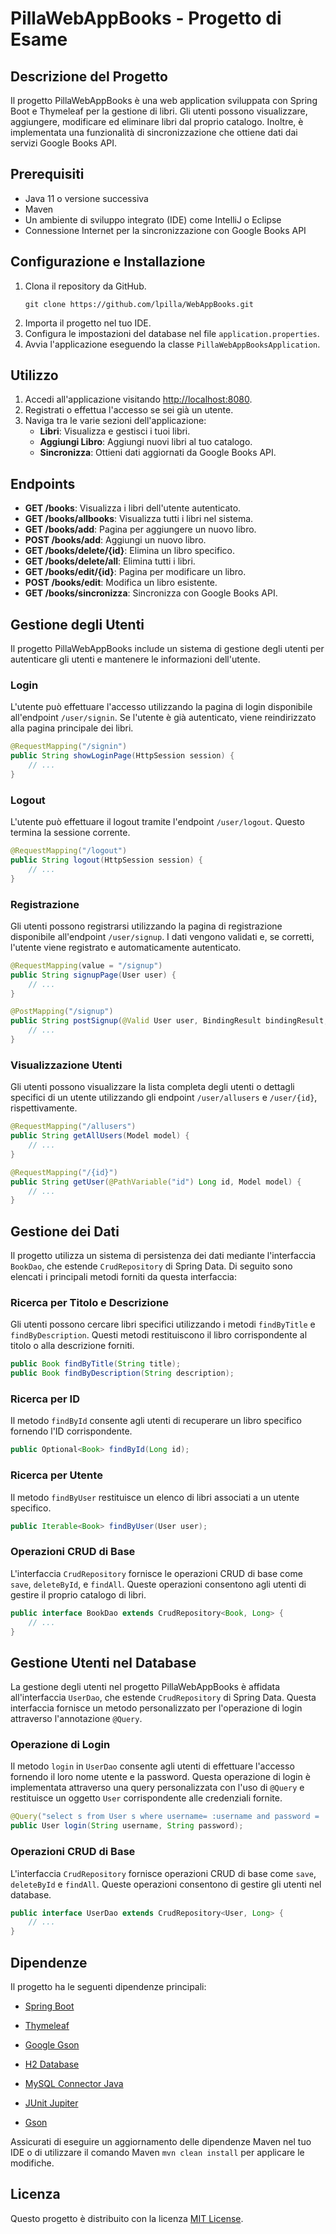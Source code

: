
# PillaWebAppBooks - Progetto di Esame

## Descrizione del Progetto
Il progetto PillaWebAppBooks è una web application sviluppata con Spring Boot e Thymeleaf per la gestione di libri. Gli utenti possono visualizzare, aggiungere, modificare ed eliminare libri dal proprio catalogo. Inoltre, è implementata una funzionalità di sincronizzazione che ottiene dati dai servizi Google Books API.

## Prerequisiti
- Java 11 o versione successiva
- Maven
- Un ambiente di sviluppo integrato (IDE) come IntelliJ o Eclipse
- Connessione Internet per la sincronizzazione con Google Books API

## Configurazione e Installazione
1. Clona il repository da GitHub.
   ```
   git clone https://github.com/lpilla/WebAppBooks.git
   ```
2. Importa il progetto nel tuo IDE.
3. Configura le impostazioni del database nel file `application.properties`.
4. Avvia l'applicazione eseguendo la classe `PillaWebAppBooksApplication`.

## Utilizzo
1. Accedi all'applicazione visitando [http://localhost:8080](http://localhost:8080).
2. Registrati o effettua l'accesso se sei già un utente.
3. Naviga tra le varie sezioni dell'applicazione:
   - **Libri**: Visualizza e gestisci i tuoi libri.
   - **Aggiungi Libro**: Aggiungi nuovi libri al tuo catalogo.
   - **Sincronizza**: Ottieni dati aggiornati da Google Books API.

## Endpoints

- **GET /books**: Visualizza i libri dell'utente autenticato.
- **GET /books/allbooks**: Visualizza tutti i libri nel sistema.
- **GET /books/add**: Pagina per aggiungere un nuovo libro.
- **POST /books/add**: Aggiungi un nuovo libro.
- **GET /books/delete/{id}**: Elimina un libro specifico.
- **GET /books/delete/all**: Elimina tutti i libri.
- **GET /books/edit/{id}**: Pagina per modificare un libro.
- **POST /books/edit**: Modifica un libro esistente.
- **GET /books/sincronizza**: Sincronizza con Google Books API.

## Gestione degli Utenti

Il progetto PillaWebAppBooks include un sistema di gestione degli utenti per autenticare gli utenti e mantenere le informazioni dell'utente.

### Login
L'utente può effettuare l'accesso utilizzando la pagina di login disponibile all'endpoint `/user/signin`. Se l'utente è già autenticato, viene reindirizzato alla pagina principale dei libri.

```java
@RequestMapping("/signin")
public String showLoginPage(HttpSession session) {
    // ...
}
```

### Logout
L'utente può effettuare il logout tramite l'endpoint `/user/logout`. Questo termina la sessione corrente.

```java
@RequestMapping("/logout")
public String logout(HttpSession session) {
    // ...
}
```

### Registrazione
Gli utenti possono registrarsi utilizzando la pagina di registrazione disponibile all'endpoint `/user/signup`. I dati vengono validati e, se corretti, l'utente viene registrato e automaticamente autenticato.

```java
@RequestMapping(value = "/signup")
public String signupPage(User user) {
    // ...
}

@PostMapping("/signup")
public String postSignup(@Valid User user, BindingResult bindingResult, Model model, HttpSession session){
    // ...
}
```

### Visualizzazione Utenti
Gli utenti possono visualizzare la lista completa degli utenti o dettagli specifici di un utente utilizzando gli endpoint `/user/allusers` e `/user/{id}`, rispettivamente.

```java
@RequestMapping("/allusers")
public String getAllUsers(Model model) {
    // ...
}

@RequestMapping("/{id}")
public String getUser(@PathVariable("id") Long id, Model model) {
    // ...
}
```

## Gestione dei Dati

Il progetto utilizza un sistema di persistenza dei dati mediante l'interfaccia `BookDao`, che estende `CrudRepository` di Spring Data. Di seguito sono elencati i principali metodi forniti da questa interfaccia:

### Ricerca per Titolo e Descrizione

Gli utenti possono cercare libri specifici utilizzando i metodi `findByTitle` e `findByDescription`. Questi metodi restituiscono il libro corrispondente al titolo o alla descrizione forniti.

```java
public Book findByTitle(String title);
public Book findByDescription(String description);
```

### Ricerca per ID

Il metodo `findById` consente agli utenti di recuperare un libro specifico fornendo l'ID corrispondente.

```java
public Optional<Book> findById(Long id);
```

### Ricerca per Utente

Il metodo `findByUser` restituisce un elenco di libri associati a un utente specifico.

```java
public Iterable<Book> findByUser(User user);
```

### Operazioni CRUD di Base

L'interfaccia `CrudRepository` fornisce le operazioni CRUD di base come `save`, `deleteById`, e `findAll`. Queste operazioni consentono agli utenti di gestire il proprio catalogo di libri.

```java
public interface BookDao extends CrudRepository<Book, Long> {
    // ...
}
```

## Gestione Utenti nel Database

La gestione degli utenti nel progetto PillaWebAppBooks è affidata all'interfaccia `UserDao`, che estende `CrudRepository` di Spring Data. Questa interfaccia fornisce un metodo personalizzato per l'operazione di login attraverso l'annotazione `@Query`.

### Operazione di Login

Il metodo `login` in `UserDao` consente agli utenti di effettuare l'accesso fornendo il loro nome utente e la password. Questa operazione di login è implementata attraverso una query personalizzata con l'uso di `@Query` e restituisce un oggetto `User` corrispondente alle credenziali fornite.

```java
@Query("select s from User s where username= :username and password = :password")
public User login(String username, String password);
```

### Operazioni CRUD di Base

L'interfaccia `CrudRepository` fornisce operazioni CRUD di base come `save`, `deleteById` e `findAll`. Queste operazioni consentono di gestire gli utenti nel database.

```java
public interface UserDao extends CrudRepository<User, Long> {
    // ...
}
```

## Dipendenze

Il progetto ha le seguenti dipendenze principali:

- [Spring Boot](https://spring.io/projects)

- [Thymeleaf](https://www.thymeleaf.org/)
- [Google Gson](https://github.com/google/gson)
- [H2 Database](https://www.h2database.com/)
- [MySQL Connector Java](https://dev.mysql.com/downloads/connector/j/)
- [JUnit Jupiter](https://junit.org/junit5/)
- [Gson](https://mvnrepository.com/artifact/com.google.code.gson/gson)

Assicurati di eseguire un aggiornamento delle dipendenze Maven nel tuo IDE o di utilizzare il comando Maven `mvn clean install` per applicare le modifiche.

## Licenza
Questo progetto è distribuito con la licenza [MIT License](LICENSE).
